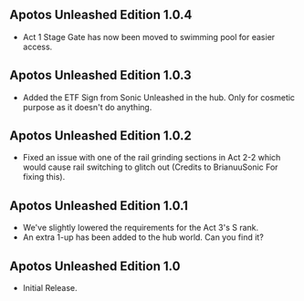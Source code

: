 ## Apotos Unleashed Edition 1.0.4

-	Act 1 Stage Gate has now been moved to swimming pool for easier access.



## Apotos Unleashed Edition 1.0.3

-	Added the ETF Sign from Sonic Unleashed in the hub. Only for cosmetic purpose as it doesn't do anything.

## Apotos Unleashed Edition 1.0.2

-	Fixed an issue with one of the rail grinding sections in Act 2-2 which would cause rail switching to glitch out (Credits to BrianuuSonic For fixing this).


## Apotos Unleashed Edition 1.0.1

-	We've slightly lowered the requirements for the Act 3's S rank.
-	An extra 1-up has been added to the hub world. Can you find it?


## Apotos Unleashed Edition 1.0

-	Initial Release.

